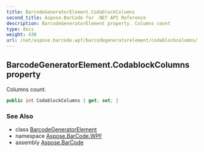```yaml
---
title: BarcodeGeneratorElement.CodablockColumns
second_title: Aspose.BarCode for .NET API Reference
description: BarcodeGeneratorElement property. Columns count
type: docs
weight: 430
url: /net/aspose.barcode.wpf/barcodegeneratorelement/codablockcolumns/
---
```

## BarcodeGeneratorElement.CodablockColumns property

Columns count.

```csharp
public int CodablockColumns { get; set; }
```

### See Also

* class [BarcodeGeneratorElement](../)
* namespace [Aspose.BarCode.WPF](../../barcodegeneratorelement/)
* assembly [Aspose.BarCode](../../../)


